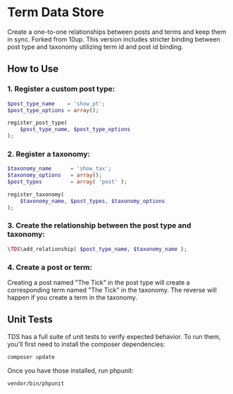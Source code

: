 # Term Data Store
Create a one-to-one relationships between posts and terms and keep them in sync.
Forked from 10up.
This version includes stricter binding between post type and taxonomy utilizing term id and post id binding.

## How to Use

### 1. Register a custom post type:

```php
$post_type_name    = 'show_pt';
$post_type_options = array();

register_post_type(
	$post_type_name, $post_type_options
);
```

### 2. Register a taxonomy:

```php
$taxonomy_name      = 'show_tax';
$taxonomy_options   = array();
$post_types         = array( 'post' );

register_taxonomy(
	$taxonomy_name, $post_types, $taxonomy_options
);
```

### 3. Create the relationship between the post type and taxonomy:

```php
\TDS\add_relationship( $post_type_name, $taxonomy_name );
```

### 4. Create a post or term:

Creating a post named "The Tick" in the post type will create a corresponding term named "The Tick" in the taxonomy. The reverse will happen if you create a term in the taxonomy.

## Unit Tests

TDS has a full suite of unit tests to verify expected behavior. To run them, you'll first need to install the composer dependencies:

```sh
composer update
```

Once you have those installed, run phpunit:

```sh
vendor/bin/phpunit
```
